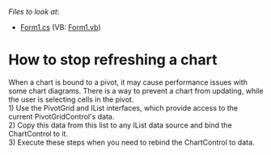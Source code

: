<!-- default file list -->
*Files to look at*:

* [Form1.cs](./CS/WindowsApplication1/Form1.cs) (VB: [Form1.vb](./VB/WindowsApplication1/Form1.vb))
<!-- default file list end -->
# How to stop refreshing a chart


<p>When a chart is bound to a pivot, it may cause performance issues with some chart diagrams. There is a way to prevent a chart from updating, while the user is selecting cells in the pivot. <br />
1)  Use the PivotGrid and IList interfaces, which provide access to the current PivotGridControl's data. <br />
2)  Copy this data from this list to any IList data source and bind the ChartControl to it.<br />
3)  Execute these steps when you need to rebind the ChartControl to data.</p>

<br/>


